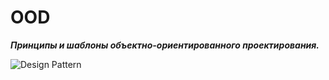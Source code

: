 # OOD
***Принципы и шаблоны объектно-ориентированного проектирования.***

![Design Pattern](https://imgur.com/a/x2OdnaU)